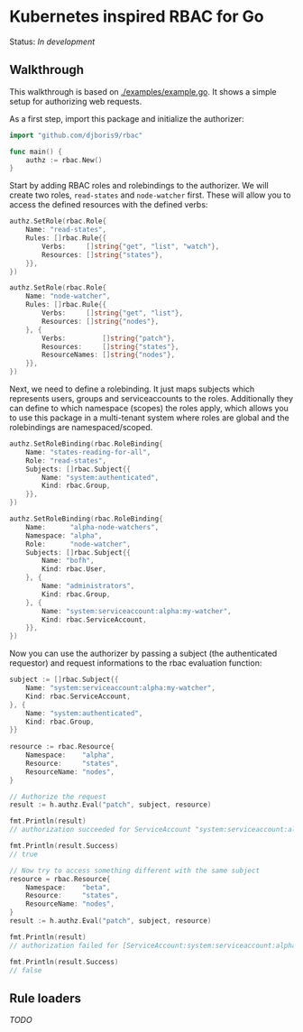 # Kubernetes inspired RBAC for Go

Status: *In development*

## Walkthrough
This walkthrough is based on [./examples/example.go](./examples/example.go). It shows a simple setup for authorizing web requests.

As a first step, import this package and initialize the authorizer:

```go
import "github.com/djboris9/rbac"

func main() {
    authz := rbac.New()
}
```

Start by adding RBAC roles and rolebindings to the authorizer. We will create
two roles, `read-states` and `node-watcher` first. These will allow you to
access the defined resources with the defined verbs:

```go
authz.SetRole(rbac.Role{
    Name: "read-states",
    Rules: []rbac.Rule{{
        Verbs:     []string{"get", "list", "watch"},
        Resources: []string{"states"},
    }},
})

authz.SetRole(rbac.Role{
    Name: "node-watcher",
    Rules: []rbac.Rule{{
        Verbs:     []string{"get", "list"},
        Resources: []string{"nodes"},
    }, {
        Verbs:         []string{"patch"},
        Resources:     []string{"states"},
        ResourceNames: []string{"nodes"},
    }},
})
```

Next, we need to define a rolebinding. It just maps subjects which represents
users, groups and serviceaccounts to the roles. Additionally they can define
to which namespace (scopes) the roles apply, which allows you to use this package
in a multi-tenant system where roles are global and the rolebindings are namespaced/scoped.

```go
authz.SetRoleBinding(rbac.RoleBinding{
    Name: "states-reading-for-all",
    Role: "read-states",
    Subjects: []rbac.Subject{{
        Name: "system:authenticated",
        Kind: rbac.Group,
    }},
})

authz.SetRoleBinding(rbac.RoleBinding{
    Name:      "alpha-node-watchers",
    Namespace: "alpha",
    Role:      "node-watcher",
    Subjects: []rbac.Subject{{
        Name: "bofh",
        Kind: rbac.User,
    }, {
        Name: "administrators",
        Kind: rbac.Group,
    }, {
        Name: "system:serviceaccount:alpha:my-watcher",
        Kind: rbac.ServiceAccount,
    }},
})
```

Now you can use the authorizer by passing a subject (the authenticated requestor)
and request informations to the rbac evaluation function:

```go
subject := []rbac.Subject{{
    Name: "system:serviceaccount:alpha:my-watcher",
    Kind: rbac.ServiceAccount,
}, {
    Name: "system:authenticated",
    Kind: rbac.Group,
}}
        
resource := rbac.Resource{
    Namespace:    "alpha",
    Resource:     "states",
    ResourceName: "nodes",
}

// Authorize the request
result := h.authz.Eval("patch", subject, resource)

fmt.Println(result)
// authorization succeeded for ServiceAccount "system:serviceaccount:alpha:my-watcher" as node-watcher using alpha-node-watchers

fmt.Println(result.Success)
// true

// Now try to access something different with the same subject
resource = rbac.Resource{
    Namespace:    "beta",
    Resource:     "states",
    ResourceName: "nodes",
}
result := h.authz.Eval("patch", subject, resource)

fmt.Println(result)
// authorization failed for [ServiceAccount:system:serviceaccount:alpha:my-watcher Group:system:authenticated] requesting patch "beta":"states":"nodes"

fmt.Println(result.Success)
// false
```

## Rule loaders
*TODO*
